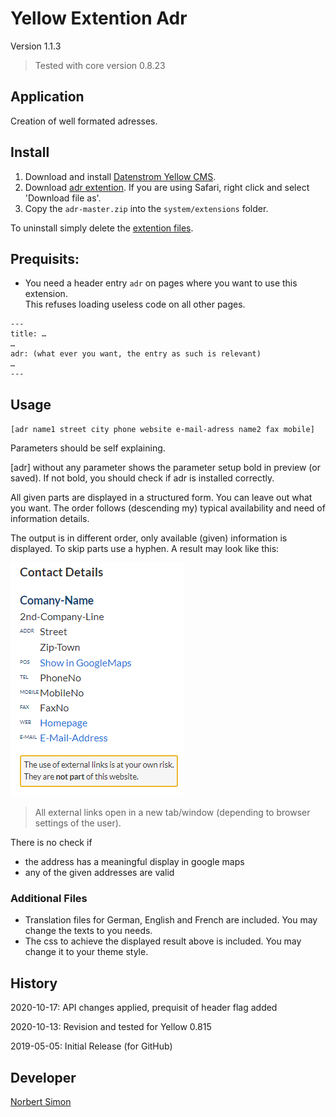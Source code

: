 # Yellow Extention Adr

Version 1.1.3

> Tested with core version 0.8.23

## Application

Creation of well formated adresses.


## Install

1. Download and install [Datenstrom Yellow CMS](https://github.com/datenstrom/yellow/).
2. Download [adr extention](https://github.com/BsNoSi/yellow-extension-adr/archive/master.zip). If you are using Safari, right click and select 'Download file as'.
3. Copy the `adr-master.zip` into the `system/extensions` folder.

To uninstall simply delete the [extention files](https://github.com/BsNoSi/yellow-extension-adr/blob/master/extension.ini).

## Prequisits:

- You need a header entry `adr` on pages where you want to use this extension.<br/>This refuses loading useless code on all other pages.

```
---
title: …
…
adr: (what ever you want, the entry as such is relevant)
…
---
```

## Usage

`[adr name1 street city phone website e-mail-adress name2 fax mobile]`

Parameters should be self explaining.

[adr] without any parameter shows the parameter setup bold in preview (or saved). If not bold, you should check if adr is installed correctly.

All given parts are displayed in a structured form. You can leave out what you want. The order follows (descending my) typical availability and need of information details.

The output is in different order, only available (given) information is displayed. To skip parts use a hyphen. A result may look like this:

![sample-display](sample-display.png)

> All external links open in a new tab/window (depending to browser settings of the user).

There is no check if

- the address has a meaningful display in google maps
- any of the given addresses are valid

### Additional Files

- Translation files for German, English and French are included. You may change the texts to you needs.
- The css to achieve the displayed result above is included. You may change it to your theme style.


## History

2020-10-17: API changes applied, prequisit of header flag added

2020-10-13: Revision and tested for Yellow 0.815

2019-05-05: Initial Release (for GitHub)


## Developer

[Norbert Simon](https://nosi.de/)


